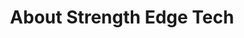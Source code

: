 ---
title: "About Strength Edge Tech"
layout: "about"
mission: "At Strength Edge Tech, we're committed to delivering cutting-edge computer vision and multi-sensor systems applied in professional strength and conditioning coaching environments."

story_part1: "Our journey began with a struggle by Gatis (founder) to track performance changes in Olympic weightlifting training during COVID-19 lockdowns. This was the starting motivation to apply background in software development and computer vision research to develop tools for tracking long-term performance changes in strength and conditioning. 


Together with co-founder Joseph and his insights as an experienced S&C coach, we started Strength Edge Tech with the aim to reduce unnecessary manual data capture of athletes and replace that with intuitive computer vision tools providing objective and tailored metrics to assist the professional coaching process using the best technological solution available."

story_part2: "We are working towards SET-vision systems becoming a new paradigm in S&C, and we envision systems such as ours becoming the standard in all professional sports with dedicated S&C coaching practices."

team_members:
  - name: "Gatis Jurkāns"
    position: "Founder, CTO"
    bio: "BEng in Electronics and Electrical Engineering from the University of Bradford, MSc in Computational Neuroscience and Cognitive Robotics from the University of Birmingham, and currently final year PhD student in Computer Science at Aston University. Gatis has worked as a software developer for over 6 years and has performed in research roles related to computer vision applications. He is passionate about Olympic weightlifting, and this passion has led to developing systems for sports performance analysis both as part of his research role and for Strength Edge Tech."
    image: "/images/team/PP_gatis.jpg"
  - name: "Joseph Blacker"
    position: "Co-Founder, Head Coach"
    bio: "MSc Sports Science graduate from the University of Birmingham and MSc Strength and Conditioning. Joe has also published academic research in the field of sports and exercise science. Experienced strength and conditioning coach with experience in international sports such as rugby union and rowing. In addition to his professional and academic experience, Joe has been a nationally competitive Olympic weightlifter for over 10 years, with his best finish being a senior national silver medal. Joe can offer both the hands-on experience of being someone who would use our product as well as an extensive understanding of the academic literature, which underpins the application of the SET-vision system."
    image: "/images/team/PP_joseph.jpg"
---